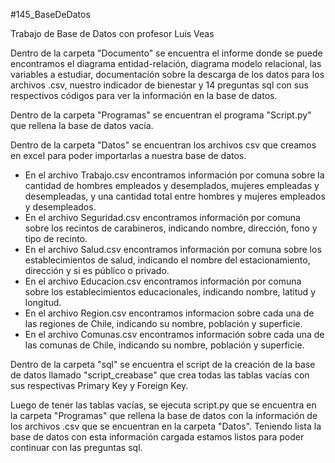 #145_BaseDeDatos

Trabajo de Base de Datos con profesor Luis Veas

Dentro de la carpeta "Documento" se encuentra el informe donde se puede encontramos el diagrama entidad-relación, diagrama modelo relacional, las variables a estudiar, documentación sobre la descarga de los datos para los archivos .csv, nuestro indicador de bienestar y 14 preguntas sql con sus respectivos códigos para ver la información en la base de datos.

Dentro de la carpeta "Programas" se encuentran el programa "Script.py" que rellena la base de datos vacía. 

Dentro de la carpeta "Datos" se encuentran los archivos csv que creamos en excel para poder importarlas a nuestra base de datos.
- En el archivo Trabajo.csv encontramos información por comuna sobre la cantidad de hombres empleados y desemplados, mujeres empleadas y desempleadas, y una cantidad total entre hombres y mujeres empleados y desempleados.
- En el archivo Seguridad.csv encontramos información por comuna sobre los recintos de carabineros, indicando nombre, dirección, fono y tipo de recinto.
- En el archivo Salud.csv encontramos información por comuna sobre los establecimientos de salud, indicando el nombre del estacionamiento, dirección y si es público o privado.
- En el archivo Educacion.csv encontramos información por comuna sobre los establecimientos educacionales, indicando nombre, latitud y longitud. 
- En el archivo Region.csv encontramos informacion sobre cada una de las regiones de Chile, indicando su nombre, población y superficie. 
- En el archivo Comunas.csv encontramos información sobre cada una de las comunas de Chile, indicando su nombre, población y superficie. 

Dentro de la carpeta "sql" se encuentra el script de la creación de la base de datos llamado "script_creabase" que crea todas las tablas vacías con sus respectivas Primary Key y Foreign Key.

Luego de tener las tablas vacías, se ejecuta script.py que se encuentra en la carpeta "Programas" que rellena la base de datos con la información de los archivos .csv que se encuentran en la carpeta "Datos". Teniendo lista la base de datos con esta información cargada estamos listos para poder continuar con las preguntas sql. 
